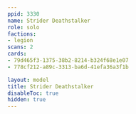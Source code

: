 ```yaml
---
ppid: 3330
name: Strider Deathstalker
role: solo
factions:
- legion
scans: 2
cards:
- 79d465f3-1375-38b2-8214-b324f68e1e07
- 778cf212-a89c-3313-ba6d-41efa36a3f1b

layout: model
title: Strider Deathstalker
disableToc: true
hidden: true
---
```

